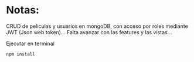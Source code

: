 # Notas:


CRUD de peliculas y usuarios en mongoDB, con acceso por roles mediante JWT (Json web token)...
Falta avanzar con las features y las vistas...


Ejecutar en terminal

```
npm install
```

